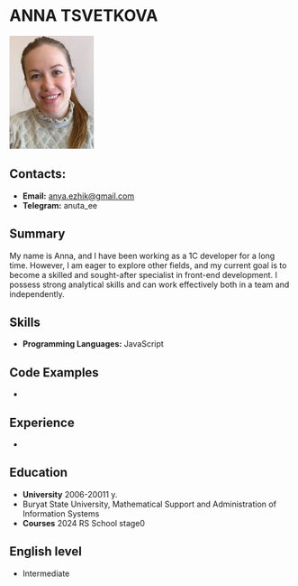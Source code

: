# ANNA TSVETKOVA
![My profile picture](/images/main_photo.jpg)

## Contacts:
- **Email:** anya.ezhik@gmail.com
- **Telegram:** anuta_ee

## Summary
My name is Anna, and I have been working as a 1C developer for a long time. 
However, I am eager to explore other fields, and my current goal is to become a skilled and sought-after specialist in front-end development. 
I possess strong analytical skills and can work effectively both in a team and independently.

## Skills
- **Programming Languages:** JavaScript

## Code Examples
- 

## Experience
-

## Education
- **University** 2006-20011 y. 
- Buryat State University, Mathematical Support and Administration of Information Systems
- **Courses** 2024 RS School stage0

## English  level
- Intermediate

